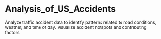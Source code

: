 # Analysis_of_US_Accidents


Analyze traffic accident data to identify patterns related to road conditions, weather, and time of day. Visualize accident hotspots and contributing factors
